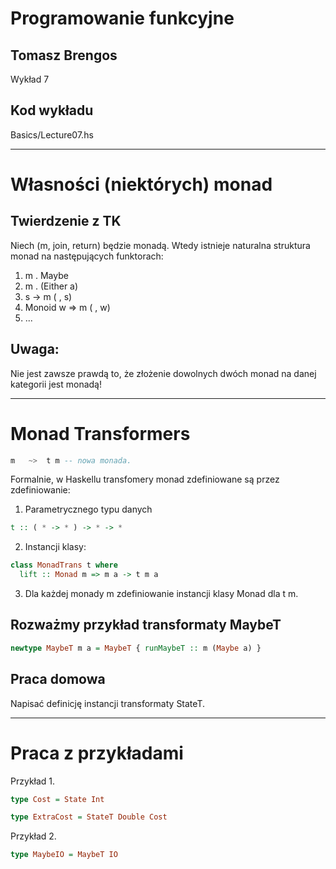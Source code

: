 # Programowanie funkcyjne

## Tomasz Brengos

Wykład 7


## Kod wykładu 
Basics/Lecture07.hs

---

# Własności (niektórych) monad

## Twierdzenie z TK
Niech (m, join, return) będzie monadą. Wtedy istnieje naturalna struktura
monad na następujących funktorach:
1. m . Maybe
2. m . (Either a)
3. s -> m ( , s)
4. Monoid w => m ( , w)
5. ...

## Uwaga:
Nie jest zawsze prawdą to, że złożenie dowolnych dwóch monad na danej kategorii
jest monadą!

---

# Monad Transformers

```haskell
m   ~>  t m -- nowa monada.
```

Formalnie, w Haskellu transfomery monad zdefiniowane są przez zdefiniowanie:

1. Parametrycznego typu danych
```haskell
t :: ( * -> * ) -> * -> *
```

2. Instancji klasy:
```haskell
class MonadTrans t where
  lift :: Monad m => m a -> t m a
```

3. Dla każdej monady m zdefiniowanie instancji klasy Monad dla t m.

## Rozważmy przykład transformaty MaybeT
```haskell
newtype MaybeT m a = MaybeT { runMaybeT :: m (Maybe a) }
```

## Praca domowa
Napisać definicję instancji transformaty StateT.

---

# Praca z przykładami

Przykład 1. 
```haskell
type Cost = State Int

type ExtraCost = StateT Double Cost
```

Przykład 2. 
```haskell
type MaybeIO = MaybeT IO
```
